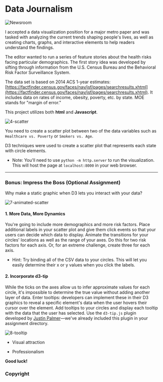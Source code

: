 # Data Journalism

![Newsroom](https://media.giphy.com/media/v2xIous7mnEYg/giphy.gif)

I accepted a data visualization position for a major metro paper and was tasked with analyzing the current trends shaping people's lives, as well as creating charts, graphs, and interactive elements to help readers understand the findings.

The editor wanted to run a series of feature stories about the health risks facing particular demographics. The first story idea was developed by sifting through information from the U.S. Census Bureau and the Behavioral Risk Factor Surveillance System.

The data set is based on 2014 ACS 1-year estimates: [https://factfinder.census.gov/faces/nav/jsf/pages/searchresults.xhtml](https://factfinder.census.gov/faces/nav/jsf/pages/searchresults.xhtml). It includes data on rates of income, obesity, poverty, etc. by state. MOE stands for "margin of error."

This project utilizes both **html** and **Javascript**.

![4-scatter](Images/4-scatter.jpg)

You need to create a scatter plot between two of the data variables such as `Healthcare vs. Poverty` or `Smokers vs. Age`.

D3 techniques were used to create a scatter plot that represents each state with circle elements. 

* Note: You'll need to use `python -m http.server` to run the visualization. This will host the page at `localhost:8000` in your web browser.

- - -

### Bonus: Impress the Boss (Optional Assignment)

Why make a static graphic when D3 lets you interact with your data?

![7-animated-scatter](Images/7-animated-scatter.gif)

#### 1. More Data, More Dynamics

You're going to include more demographics and more risk factors. Place additional labels in your scatter plot and give them click events so that your users can decide which data to display. Animate the transitions for your circles' locations as well as the range of your axes. Do this for two risk factors for each axis. Or, for an extreme challenge, create three for each axis.

* Hint: Try binding all of the CSV data to your circles. This will let you easily determine their x or y values when you click the labels.

#### 2. Incorporate d3-tip

While the ticks on the axes allow us to infer approximate values for each circle, it's impossible to determine the true value without adding another layer of data. Enter tooltips: developers can implement these in their D3 graphics to reveal a specific element's data when the user hovers their cursor over the element. Add tooltips to your circles and display each tooltip with the data that the user has selected. Use the `d3-tip.js` plugin developed by [Justin Palmer](https://github.com/Caged)—we've already included this plugin in your assignment directory.

![8-tooltip](Images/8-tooltip.gif)



* Visual attraction

* Professionalism

**Good luck!**

### Copyright

